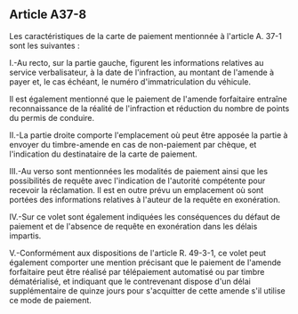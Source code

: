 Article A37-8
----
Les caractéristiques de la carte de paiement mentionnée à l'article A. 37-1 sont
les suivantes :

I.-Au recto, sur la partie gauche, figurent les informations relatives au
service verbalisateur, à la date de l'infraction, au montant de l'amende à payer
et, le cas échéant, le numéro d'immatriculation du véhicule.

Il est également mentionné que le paiement de l'amende forfaitaire entraîne
reconnaissance de la réalité de l'infraction et réduction du nombre de points du
permis de conduire.

II.-La partie droite comporte l'emplacement où peut être apposée la partie à
envoyer du timbre-amende en cas de non-paiement par chèque, et l'indication du
destinataire de la carte de paiement.

III.-Au verso sont mentionnées les modalités de paiement ainsi que les
possibilités de requête avec l'indication de l'autorité compétente pour recevoir
la réclamation. Il est en outre prévu un emplacement où sont portées des
informations relatives à l'auteur de la requête en exonération.

IV.-Sur ce volet sont également indiquées les conséquences du défaut de paiement
et de l'absence de requête en exonération dans les délais impartis.

V.-Conformément aux dispositions de l'article R. 49-3-1, ce volet peut également
comporter une mention précisant que le paiement de l'amende forfaitaire peut
être réalisé par télépaiement automatisé ou par timbre dématérialisé, et
indiquant que le contrevenant dispose d'un délai supplémentaire de quinze jours
pour s'acquitter de cette amende s'il utilise ce mode de paiement.
